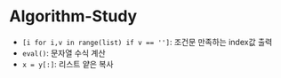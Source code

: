 # Algorithm-Study

* `[i for i,v in range(list) if v == '']`: 조건문 만족하는 index값 출력
* `eval()`: 문자열 수식 계산
* `x = y[:]`: 리스트 얕은 복사
